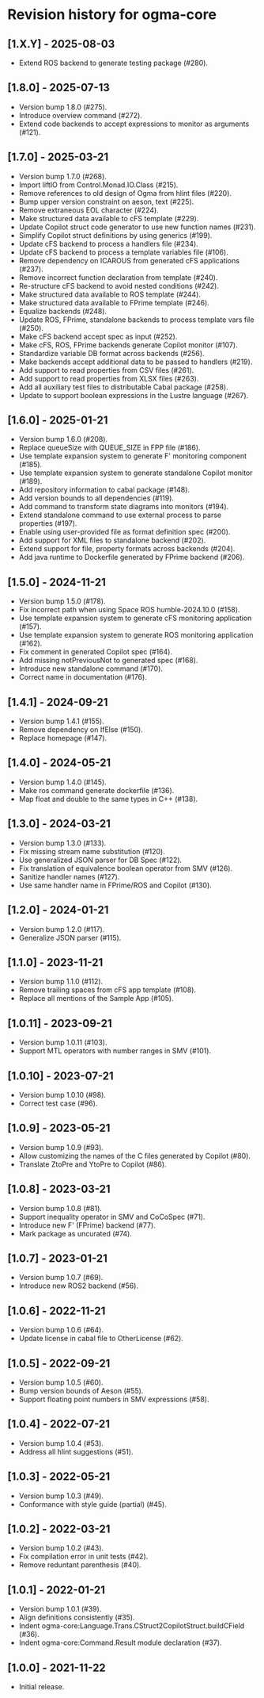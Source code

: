 # Revision history for ogma-core

## [1.X.Y] - 2025-08-03

* Extend ROS backend to generate testing package (#280).

## [1.8.0] - 2025-07-13

* Version bump 1.8.0 (#275).
* Introduce overview command (#272).
* Extend code backends to accept expressions to monitor as arguments (#121).

## [1.7.0] - 2025-03-21

* Version bump 1.7.0 (#268).
* Import liftIO from Control.Monad.IO.Class (#215).
* Remove references to old design of Ogma from hlint files (#220).
* Bump upper version constraint on aeson, text (#225).
* Remove extraneous EOL character (#224).
* Make structured data available to cFS template (#229).
* Update Copilot struct code generator to use new function names (#231).
* Simplify Copilot struct definitions by using generics (#199).
* Update cFS backend to process a handlers file (#234).
* Update cFS backend to process a template variables file (#106).
* Remove dependency on ICAROUS from generated cFS applications (#237).
* Remove incorrect function declaration from template (#240).
* Re-structure cFS backend to avoid nested conditions (#242).
* Make structured data available to ROS template (#244).
* Make structured data available to FPrime template (#246).
* Equalize backends (#248).
* Update ROS, FPrime, standalone backends to process template vars file (#250).
* Make cFS backend accept spec as input (#252).
* Make cFS, ROS, FPrime backends generate Copilot monitor (#107).
* Standardize variable DB format across backends (#256).
* Make backends accept additional data to be passed to handlers (#219).
* Add support to read properties from CSV files (#261).
* Add support to read properties from XLSX files (#263).
* Add all auxiliary test files to distributable Cabal package (#258).
* Update to support boolean expressions in the Lustre language (#267).

## [1.6.0] - 2025-01-21

* Version bump 1.6.0 (#208).
* Replace queueSize with QUEUE_SIZE in FPP file (#186).
* Use template expansion system to generate F' monitoring component (#185).
* Use template expansion system to generate standalone Copilot monitor (#189).
* Add repository information to cabal package (#148).
* Add version bounds to all dependencies (#119).
* Add command to transform state diagrams into monitors (#194).
* Extend standalone command to use external process to parse properties (#197).
* Enable using user-provided file as format definition spec (#200).
* Add support for XML files to standalone backend (#202).
* Extend support for file, property formats across backends (#204).
* Add java runtime to Dockerfile generated by FPrime backend (#206).

## [1.5.0] - 2024-11-21

* Version bump 1.5.0 (#178).
* Fix incorrect path when using Space ROS humble-2024.10.0 (#158).
* Use template expansion system to generate cFS monitoring application (#157).
* Use template expansion system to generate ROS monitoring application (#162).
* Fix comment in generated Copilot spec (#164).
* Add missing notPreviousNot to generated spec (#168).
* Introduce new standalone command (#170).
* Correct name in documentation (#176).

## [1.4.1] - 2024-09-21

* Version bump 1.4.1 (#155).
* Remove dependency on IfElse (#150).
* Replace homepage (#147).

## [1.4.0] - 2024-05-21

* Version bump 1.4.0 (#145).
* Make ros command generate dockerfile (#136).
* Map float and double to the same types in C++ (#138).

## [1.3.0] - 2024-03-21

* Version bump 1.3.0 (#133).
* Fix missing stream name substitution (#120).
* Use generalized JSON parser for DB Spec (#122).
* Fix translation of equivalence boolean operator from SMV (#126).
* Sanitize handler names (#127).
* Use same handler name in FPrime/ROS and Copilot (#130).

## [1.2.0] - 2024-01-21

* Version bump 1.2.0 (#117).
* Generalize JSON parser (#115).

## [1.1.0] - 2023-11-21

* Version bump 1.1.0 (#112).
* Remove trailing spaces from cFS app template (#108).
* Replace all mentions of the Sample App (#105).

## [1.0.11] - 2023-09-21

* Version bump 1.0.11 (#103).
* Support MTL operators with number ranges in SMV (#101).

## [1.0.10] - 2023-07-21

* Version bump 1.0.10 (#98).
* Correct test case (#96).

## [1.0.9] - 2023-05-21

* Version bump 1.0.9 (#93).
* Allow customizing the names of the C files generated by Copilot (#80).
* Translate ZtoPre and YtoPre to Copilot (#86).

## [1.0.8] - 2023-03-21

* Version bump 1.0.8 (#81).
* Support inequality operator in SMV and CoCoSpec (#71).
* Introduce new F' (FPrime) backend (#77).
* Mark package as uncurated (#74).

## [1.0.7] - 2023-01-21
* Version bump 1.0.7 (#69).
* Introduce new ROS2 backend (#56).

## [1.0.6] - 2022-11-21

* Version bump 1.0.6 (#64).
* Update license in cabal file to OtherLicense (#62).

## [1.0.5] - 2022-09-21

* Version bump 1.0.5 (#60).
* Bump version bounds of Aeson (#55).
* Support floating point numbers in SMV expressions (#58).

## [1.0.4] - 2022-07-21

* Version bump 1.0.4 (#53).
* Address all hlint suggestions (#51).

## [1.0.3] - 2022-05-21

* Version bump 1.0.3 (#49).
* Conformance with style guide (partial) (#45).

## [1.0.2] - 2022-03-21

* Version bump 1.0.2 (#43).
* Fix compilation error in unit tests (#42).
* Remove reduntant parenthesis (#40).

## [1.0.1] - 2022-01-21

* Version bump 1.0.1 (#39).
* Align definitions consistently (#35).
* Indent ogma-core:Language.Trans.CStruct2CopilotStruct.buildCField (#36).
* Indent ogma-core:Command.Result module declaration (#37).

## [1.0.0] - 2021-11-22

* Initial release.
